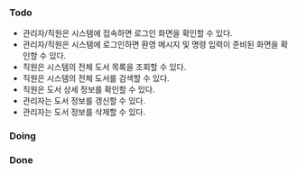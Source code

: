 ### Todo
  * 관리자/직원은 시스템에 접속하면 로그인 화면을 확인할 수 있다.
  * 관리자/직원은 시스템에 로그인하면 환영 메시지 및 명령 입력이 준비된 화면을 확인할 수 있다.
  * 직원은 시스템의 전체 도서 목록을 조회할 수 있다.
  * 직원은 시스템의 전체 도서를 검색할 수 있다.
  * 직원은 도서 상세 정보를 확인할 수 있다.
  * 관리자는 도서 정보를 갱신할 수 있다.
  * 관리자는 도서 정보를 삭제할 수 있다.

### Doing

### Done